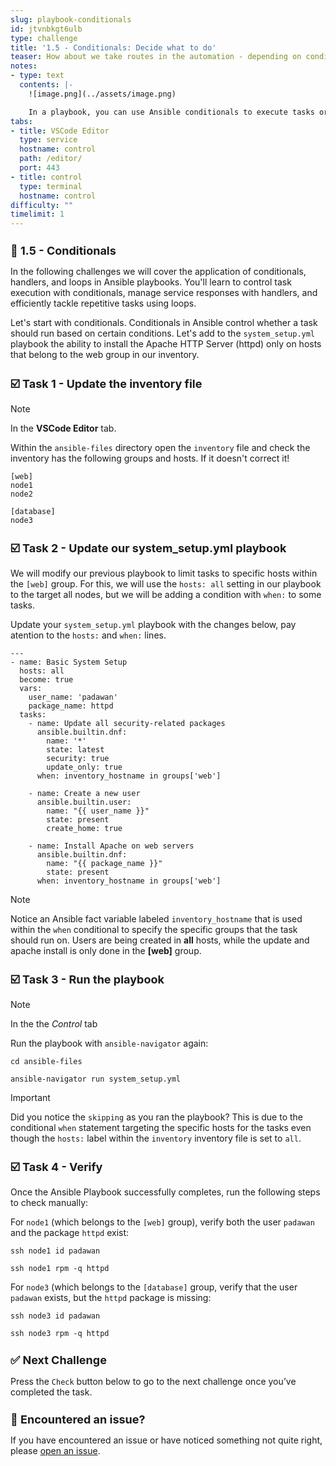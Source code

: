 ```yaml
---
slug: playbook-conditionals
id: jtvnbkgt6ulb
type: challenge
title: '1.5 - Conditionals: Decide what to do'
teaser: How about we take routes in the automation - depending on conditions?
notes:
- type: text
  contents: |-
    ![image.png](../assets/image.png)

    In a playbook, you can use Ansible conditionals to execute tasks or plays when certain conditions are met. To implement a conditional, the `when` statement must be used, followed by the condition to test. The condition is expressed using one of the available operators like. We will see an example in this challenge.
tabs:
- title: VSCode Editor
  type: service
  hostname: control
  path: /editor/
  port: 443
- title: control
  type: terminal
  hostname: control
difficulty: ""
timelimit: 1
---
```

👋 1.5 - Conditionals
===

In the following challenges we will cover the application of conditionals, handlers, and loops in Ansible playbooks. You'll learn to control task execution with conditionals, manage service responses with handlers, and efficiently tackle repetitive tasks using loops.

Let's start with conditionals. Conditionals in Ansible control whether a task should run based on certain conditions. Let's add to the `system_setup.yml` playbook the ability to install the Apache HTTP Server (httpd) only on hosts that belong to the web group in our inventory.

☑️ Task 1 - Update the inventory file
===

> [!NOTE]
> In the **VSCode Editor** tab.

Within the `ansible-files` directory open the `inventory` file and check the inventory has the following groups and hosts. If it doesn't correct it!

```
[web]
node1
node2

[database]
node3
```

☑️ Task 2 - Update our system_setup.yml playbook
===

We will modify our previous playbook to limit tasks to specific hosts within the `[web]` group.
For this, we will use the `hosts: all` setting in our playbook to the target all nodes, but we will be adding a condition with `when:` to some tasks.

Update your `system_setup.yml` playbook with the changes below, pay atention to the `hosts:` and `when:` lines.

```
---
- name: Basic System Setup
  hosts: all
  become: true
  vars:
    user_name: 'padawan'
    package_name: httpd
  tasks:
    - name: Update all security-related packages
      ansible.builtin.dnf:
        name: '*'
        state: latest
        security: true
        update_only: true
      when: inventory_hostname in groups['web']

    - name: Create a new user
      ansible.builtin.user:
        name: "{{ user_name }}"
        state: present
        create_home: true

    - name: Install Apache on web servers
      ansible.builtin.dnf:
        name: "{{ package_name }}"
        state: present
      when: inventory_hostname in groups['web']
```

> [!NOTE]
> Notice an Ansible fact variable labeled `inventory_hostname` that is used within the `when` conditional to specify the specific groups that the task should run on. Users are being created in **all** hosts, while the update and apache install is only done in the **[web]** group.

☑️ Task 3 - Run the playbook
===

> [!NOTE]
> In the the *Control* tab

Run the playbook with `ansible-navigator` again:

```
cd ansible-files
```
```
ansible-navigator run system_setup.yml
```

> [!IMPORTANT]
> Did you notice the `skipping` as you ran the playbook?
> This is due to the conditional `when` statement targeting the specific hosts for the tasks even though the `hosts:` label within the `inventory` inventory file is set to `all`.

☑️ Task 4 - Verify
===

Once the Ansible Playbook successfully completes, run the following steps to check manually:

For `node1` (which belongs to the `[web]` group), verify both the user `padawan` and the package `httpd` exist:
```
ssh node1 id padawan
```
```
ssh node1 rpm -q httpd
```

For `node3` (which belongs to the `[database]` group, verify that the user `padawan` exists, but the `httpd` package is missing:
```
ssh node3 id padawan
```
```
ssh node3 rpm -q httpd
```


✅ Next Challenge
===
Press the `Check` button below to go to the next challenge once you’ve completed the task.

🐛 Encountered an issue?
====

If you have encountered an issue or have noticed something not quite right, please [open an issue](https://github.com/ansible/instruqt/issues/new?labels=writing-first-playbook&title=Issue+with+Writing+First+Playbook+slug+ID:+playbook-conditionals&assignees=rlopez133).

<style type="text/css" rel="stylesheet">
  .lightbox {
    display: none;
    position: fixed;
    justify-content: center;
    align-items: center;
    z-index: 999;
    top: 0;
    left: 0;
    right: 0;
    bottom: 0;
    padding: 1rem;
    background: rgba(0, 0, 0, 0.8);
    margin-left: auto;
    margin-right: auto;
    margin-top: auto;
    margin-bottom: auto;
  }
  .lightbox:target {
    display: flex;
  }
  .lightbox img {
    /* max-height: 100% */
    max-width: 60%;
    max-height: 60%;
  }
  img {
    display: block;
    margin-left: auto;
    margin-right: auto;
  }
  h1 {
    font-size: 18px;
  }
    h2 {
    font-size: 16px;
    font-weight: 600
  }
    h3 {
    font-size: 14px;
    font-weight: 600
  }
  p span {
    font-size: 14px;
  }
  ul li span {
    font-size: 14px
  }
</style>
